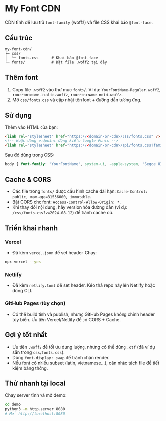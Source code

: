 # My Font CDN

CDN tĩnh để lưu trữ `font-family` (woff2) và file CSS khai báo `@font-face`.

## Cấu trúc

```
my-font-cdn/
├─ css/
│  └─ fonts.css      # Khai báo @font-face
└─ fonts/            # Đặt file .woff2 tại đây
```

## Thêm font

1. Copy file `.woff2` vào thư mục `fonts/`. Ví dụ: `YourFontName-Regular.woff2`, `YourFontName-Italic.woff2`, `YourFontName-Bold.woff2`.
2. Mở `css/fonts.css` và cập nhật tên font + đường dẫn tương ứng.

## Sử dụng

Thêm vào HTML của bạn:

```html
<link rel="stylesheet" href="https://<domain-or-cdn>/css/fonts.css" />
<!-- Hoặc dùng endpoint động kiểu Google Fonts -->
<link rel="stylesheet" href="https://<domain-or-cdn>/api/fonts.css?family=I+Love+You&family=College+Black&display=swap" />
```

Sau đó dùng trong CSS:

```css
body { font-family: "YourFontName", system-ui, -apple-system, "Segoe UI", Roboto, "Helvetica Neue", Arial, "Noto Sans"; }
```

## Cache & CORS

- Các file trong `fonts/` được cấu hình cache dài hạn: `Cache-Control: public, max-age=31536000, immutable`.
- Bật CORS cho font: `Access-Control-Allow-Origin: *`.
- Khi thay đổi nội dung, hãy version hóa đường dẫn (ví dụ: `/css/fonts.css?v=2024-08-12`) để tránh cache cũ.

## Triển khai nhanh

### Vercel

- Đã kèm `vercel.json` để set header. Chạy:

```bash
npx vercel --yes
```

### Netlify

- Đã kèm `netlify.toml` để set header. Kéo thả repo này lên Netlify hoặc dùng CLI.

### GitHub Pages (tùy chọn)

- Có thể build tĩnh và publish, nhưng GitHub Pages không chỉnh header tùy biến. Ưu tiên Vercel/Netlify để có CORS + Cache.

## Gợi ý tốt nhất

- Ưu tiên `.woff2` để tối ưu dung lượng, nhưng có thể dùng `.otf` (đã ví dụ sẵn trong `css/fonts.css`).
- Dùng `font-display: swap` để tránh chặn render.
- Nếu font có nhiều subset (latin, vietnamese…), cân nhắc tách file để tiết kiệm băng thông.

## Thử nhanh tại local

Chạy server tĩnh và mở demo:

```bash
cd demo
python3 -m http.server 8080
# Mở http://localhost:8080
```


